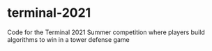 # terminal-2021
Code for the Terminal 2021 Summer competition where players build algorithms to win in a tower defense game 
